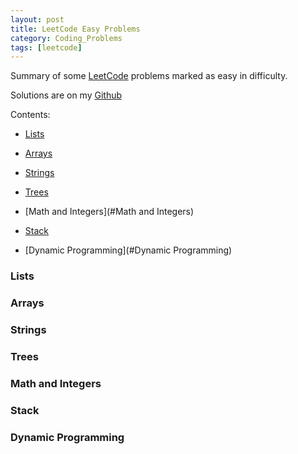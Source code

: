 ```yaml
---
layout: post
title: LeetCode Easy Problems
category: Coding_Problems
tags: [leetcode]
---
```


Summary of some [LeetCode](https://oj.leetcode.com/problems/) problems marked as easy in difficulty.

Solutions are on my [Github](https://github.com/startupjing/coding_problems)

<!-- more -->

Contents:

- [Lists](#Lists)

- [Arrays](#Arrays)

- [Strings](#Strings)

- [Trees](#Trees)

- [Math and Integers](#Math and Integers)

- [Stack](#Stack)

- [Dynamic Programming](#Dynamic Programming)

<a name="Lists"/>

### Lists




<a name="Arrays"/>

### Arrays



<a name="Strings"/>

### Strings



<a name="Trees"/>

### Trees




<a name="Math and Integers"/>

### Math and Integers



<a name="Stack"/>

### Stack



<a name="Dynamic Programming"/>

### Dynamic Programming





